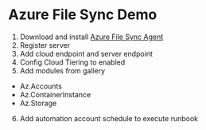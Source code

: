 # Azure File Sync Demo

1. Download and install [Azure File Sync Agent](https://www.microsoft.com/en-us/download/details.aspx?id=57159)
2. Register server
3. Add cloud endpoint and server endpoint
4. Config Cloud Tiering to enabled
5. Add modules from gallery
- Az.Accounts
- Az.ContainerInstance
- Az.Storage
6. Add automation account schedule to execute runbook